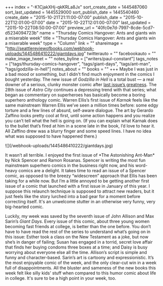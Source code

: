 +++
index = "-K1CjakXHj-qkKRLa8Jx"
sort_create_date = 1445487060
sort_last_updated = 1445529000
sort_publish_date = 1445540460
create_date = "2015-10-21T21:11:00-07:00"
publish_date = "2015-10-22T12:01:00-07:00"
date = "2015-10-22T12:01:00-07:00"
last_updated = "2015-10-22T08:50:00-07:00"
preview_url = "40fc0e7d-7997-8cde-5cd7-d5234094723b"
name = "Thursday Comics Hangover: Ants and giants win a miserable week"
title = "Thursday Comics Hangover: Ants and giants win a miserable week"
type = "Column"
link = ""
shareimage = "http://seattlereviewofbooks.com/webhook-uploads/1445486410222/giantdays.jpg"
twitterauto = ""
facebookauto = ""
make_image_tweet = ""
notes_byline = ["writers/paul-constant"]
tags_notes = ["tags/thursday-comics-hangover", "tags/giant-days", "tags/ant-man", "tags/godzilla-in-hell"]
notes_about = ""
books = ""
+++
Maybe I was just in a bad mood or something, but I didn't find much enjoyment in the comics I bought yesterday. The new issue of *Godzilla in Hell* is a total bust — a real downer of a serious, clunky monster comic after [last issue’s greatness](http://seattlereviewofbooks.com/_wh_previews/notes/fcadff8f-2ef5-7195-98f1-bccd58294b8f/). The 28th issue of *Astro City* continues a depressing trend with that series; what began as commentary on superheroes has basically become a boring superhero anthology comic. Warren Ellis’s first issue of *Karnak* feels like the same mainstream Warren Ellis we’ve seen a million times before: some edgy torture and a few lines of absurd, self-aware dialogue. The art by Gerardo Zaffino looks pretty cool at first, until some action happens and you realize you can’t tell what the hell is going on. (If you can explain what Karnak does to the bullet that’s fired at him in a scene late in the book, I’d love to hear it. All Zaffino drew was a blurry finger and some speed lines. I have no idea what was supposed to have happened there.)

<p class="image-left">![](/webhook-uploads/1445486410222/giantdays.jpg)</p>It wasn’t all terrible. I enjoyed the first issue of  *The Astonishing Ant-Man* by Nick Spencer and Ramon Rosanas. Spencer is writing the most fun mainstream superhero comics in the business right now, and his word-heavy comics are a delight. It takes time to read an issue of a Spencer comic, as opposed to the breezy “widescreen” approach that Ellis has been taking for a while now. But I’m a little annoyed to be getting another first issue of a comic that launched with a first issue in January of this year. I suppose this relaunch technique is supposed to attract new readers, but it just feels like the story lurched into a bad gear for a moment before correcting itself. It's an unwelcome stutter in an otherwise very funny, very big-hearted comic.

Luckily, my week was saved by the seventh issue of John Allison and Max Sarin’s *Giant Days*. Every issue of this comic, about three young women becoming fast friends at college, is better than the one before. You don’t have to have read the rest of the series to understand what’s going on in this issue: Esther took a class on the New Testament as a joke, but now she’s in danger of failing; Susan has engaged in a torrid, secret love affair that finds her buying condoms three boxes at a time; and Daisy is busy worrying about everyone else all the time. Allison’s script is simple and funny and character-based. Sarin’s art is cartoony and expressionistic. It’s the most enjoyable comic of the week, and the only clear-cut win in a week full of disappointments. All the bluster and sameness of the new books this week felt like silly kids' stuff when compared to this humor comic about life in college. It's sure to be a high point in your week, too.